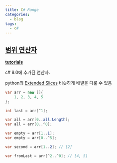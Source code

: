 ```yaml
---
title: C# Range
categories:
  - blog
tags:
  - c#
---
```


[범위 연산자](https://docs.microsoft.com/ko-kr/dotnet/csharp/language-reference/proposals/csharp-8.0/ranges)
---

[**tutorials**](https://docs.microsoft.com/ko-kr/dotnet/csharp/whats-new/tutorials/ranges-indexes)

c# 8.0에 추가된 연산자.

python의 [Extended Slices](https://docs.python.org/release/2.3.5/whatsnew/section-slices.html) 비슷하게 배열을 다룰 수 있음

```csharp
var arr = new []{
    1, 2, 3, 4, 5
};

int last = arr[^1];

var all = arr[0..all.Length];
var all = arr[0..^0];

var empty = arr[1..1];
var empty = arr[0..^5];

var second = arr[1..2]; // [2]

var fromLast = arr[^2..^0]; // [4, 5]
```

